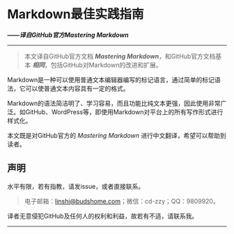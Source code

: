 # Markdown最佳实践指南

**_——译自GitHub官方Mastering Markdown_**

------

> 本文译自GitHub官方文档 **_Mastering Markdown_**，和GitHub官方文档基本 **_相同_**，包括GitHub对Markdown的改进和扩展。

Markdown是一种可以使用普通文本编辑器编写的标记语言，通过简单的标记语法，它可以使普通文本内容具有一定的格式。

Markdown的语法简洁明了、学习容易，而且功能比纯文本更强，因此使用非常广泛。如GitHub、WordPress等，即使用Markdown对平台上的所有写作形式进行样式化。

本文既是对GitHub官方的 *Mastering Markdown* 进行中文翻译，希望可以帮助到读者。

## 声明

水平有限，若有指教，请发issue，或者直接联系。

> 电子邮箱：linshi@budshome.com；微信：cd-zzy；QQ：9809920。

译者无意侵犯GitHub及任何人的权利和利益，故若有不适，请联系我。

------
